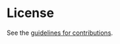 # License

See the
[guidelines for contributions](https://github.com/OR13/draft-ietf-jose-hpke-encrypt/blob/main/CONTRIBUTING.md).
